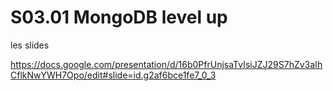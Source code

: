 # S03.01 MongoDB level up

les slides

<https://docs.google.com/presentation/d/16b0PfrUnjsaTvIsiJZJ29S7hZv3aIhCflkNwYWH7Opo/edit#slide=id.g2af6bce1fe7_0_3>